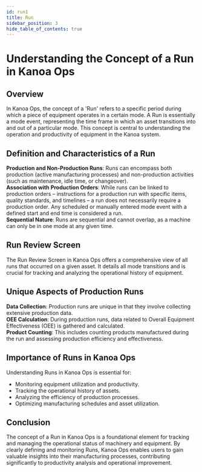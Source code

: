 ```yaml
---
id: run1
title: Run
sidebar_position: 3
hide_table_of_contents: true 
---
```


# Understanding the Concept of a Run in Kanoa Ops

## Overview
In Kanoa Ops, the concept of a 'Run' refers to a specific period during which a piece of equipment operates in a certain mode. A Run is essentially a mode event, representing the time frame in which an asset transitions into and out of a particular mode. This concept is central to understanding the operation and productivity of equipment in the Kanoa system.

## Definition and Characteristics of a Run
**Production and Non-Production Runs**: Runs can encompass both production (active manufacturing processes) and non-production activities (such as maintenance, idle time, or changeover).<br />
**Association with Production Orders**: While runs can be linked to production orders – instructions for a production run with specific items, quality standards, and timelines – a run does not necessarily require a production order. Any scheduled or manually entered mode event with a defined start and end time is considered a run.<br />
**Sequential Nature**: Runs are sequential and cannot overlap, as a machine can only be in one mode at any given time.

## Run Review Screen
The Run Review Screen in Kanoa Ops offers a comprehensive view of all runs that occurred on a given asset. It details all mode transitions and is crucial for tracking and analyzing the operational history of equipment.

## Unique Aspects of Production Runs
**Data Collection**: Production runs are unique in that they involve collecting extensive production data.<br />
**OEE Calculation**: During production runs, data related to Overall Equipment Effectiveness (OEE) is gathered and calculated.<br />
**Product Counting**: This includes counting products manufactured during the run and assessing production efficiency and effectiveness.

## Importance of Runs in Kanoa Ops
Understanding Runs in Kanoa Ops is essential for:
- Monitoring equipment utilization and productivity.
- Tracking the operational history of assets.
- Analyzing the efficiency of production processes.
- Optimizing manufacturing schedules and asset utilization.

## Conclusion

The concept of a Run in Kanoa Ops is a foundational element for tracking and managing the operational status of machinery and equipment. By clearly defining and monitoring Runs, Kanoa Ops enables users to gain valuable insights into their manufacturing processes, contributing significantly to productivity analysis and operational improvement.
